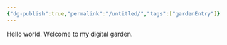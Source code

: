 ```yaml
---
{"dg-publish":true,"permalink":"/untitled/","tags":["gardenEntry"]}
---
```


Hello world. Welcome to my digital garden.